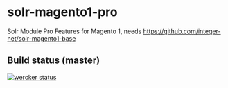 # solr-magento1-pro
Solr Module Pro Features for Magento 1, needs https://github.com/integer-net/solr-magento1-base

## Build status (master)

[![wercker status](https://app.wercker.com/status/00006cbd4f8f5d9a9e9a8b4e3a0d8fa8/m/master "wercker status")](https://app.wercker.com/project/byKey/00006cbd4f8f5d9a9e9a8b4e3a0d8fa8)